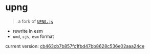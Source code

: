 # upng

> a fork of [`UPNG.js`](https://github.com/photopea/UPNG.js)

- rewrite in esm
- `umd`, `cjs`, `esm` format

current version: [cb463cb7b857fc1fbd47bb8628c536e02aaa24ce](https://github.com/photopea/UPNG.js/commit/cb463cb7b857fc1fbd47bb8628c536e02aaa24ce)
